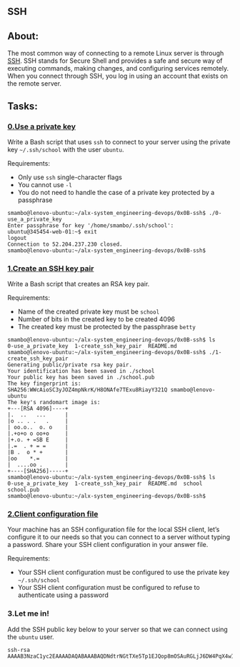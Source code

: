 ## SSH
## About:
The most common way of connecting to a remote Linux server is through [SSH](https://www.digitalocean.com/community/tutorials/ssh-essentials-working-with-ssh-servers-clients-and-keys#how-ssh-works). SSH stands for Secure Shell and provides a safe and secure way of executing commands, making changes, and configuring services remotely. When you connect through SSH, you log in using an account that exists on the remote server.

## Tasks:
### [0.Use a private key](./0-use_a_private_key)
Write a Bash script that uses `ssh` to connect to your server using the private key `~/.ssh/school` with the user `ubuntu`.

Requirements:

* Only use `ssh` single-character flags
* You cannot use `-l`
* You do not need to handle the case of a private key protected by a passphrase

```
smambo@lenovo-ubuntu:~/alx-system_engineering-devops/0x0B-ssh$ ./0-use_a_private_key 
Enter passphrase for key '/home/smambo/.ssh/school': 
ubuntu@345454-web-01:~$ exit
logout
Connection to 52.204.237.230 closed.
smambo@lenovo-ubuntu:~/alx-system_engineering-devops/0x0B-ssh$
```

### [1.Create an SSH key pair](./1-create_ssh_key_pair)
Write a Bash script that creates an RSA key pair.

Requirements:

* Name of the created private key must be `school`
* Number of bits in the created key to be created 4096
* The created key must be protected by the passphrase `betty`

```
smambo@lenovo-ubuntu:~/alx-system_engineering-devops/0x0B-ssh$ ls
0-use_a_private_key  1-create_ssh_key_pair  README.md
smambo@lenovo-ubuntu:~/alx-system_engineering-devops/0x0B-ssh$ ./1-create_ssh_key_pair 
Generating public/private rsa key pair.
Your identification has been saved in ./school
Your public key has been saved in ./school.pub
The key fingerprint is:
SHA256:WWcAioSC3yJOZ4mpNkrK/H8ONAfe7TExu8RiayY321Q smambo@lenovo-ubuntu
The key's randomart image is:
+---[RSA 4096]----+
|.  ..   ...      |
|o .. . .   .     |
| oo.o..  o. o    |
|.+o+o o oo+o     |
|+.o. + =SB E     |
|.=  . + = =      |
|B .  o * +       |
|oo    *.=        |
|  ....oo .       |
+----[SHA256]-----+
smambo@lenovo-ubuntu:~/alx-system_engineering-devops/0x0B-ssh$ ls
0-use_a_private_key  1-create_ssh_key_pair  README.md  school  school.pub
smambo@lenovo-ubuntu:~/alx-system_engineering-devops/0x0B-ssh$
```

### [2.Client configuration file](./2-ssh_config)
Your machine has an SSH configuration file for the local SSH client, let’s configure it to our needs so that you can connect to a server without typing a password. Share your SSH client configuration in your answer file.

Requirements:

* Your SSH client configuration must be configured to use the private key `~/.ssh/school`
* Your SSH client configuration must be configured to refuse to authenticate using a password

### 3.Let me in!
Add the SSH public key below to your server so that we can connect using the `ubuntu` user.

```
ssh-rsa AAAAB3NzaC1yc2EAAAADAQABAAABAQDNdtrNGtTXe5Tp1EJQop8mOSAuRGLjJ6DW4PqX4wId/Kawz35ESampIqHSOTJmbQ8UlxdJuk0gAXKk3Ncle4safGYqM/VeDK3LN5iAJxf4kcaxNtS3eVxWBE5iF3FbIjOqwxw5Lf5sRa5yXxA8HfWidhbIG5TqKL922hPgsCGABIrXRlfZYeC0FEuPWdr6smOElSVvIXthRWp9cr685KdCI+COxlj1RdVsvIo+zunmLACF9PYdjB2s96Fn0ocD3c5SGLvDOFCyvDojSAOyE70ebIElnskKsDTGwfT4P6jh9OBzTyQEIS2jOaE5RQq4IB4DsMhvbjDSQrP0MdCLgwkN
```

